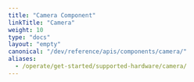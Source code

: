 ```yaml
---
title: "Camera Component"
linkTitle: "Camera"
weight: 10
type: "docs"
layout: "empty"
canonical: "/dev/reference/apis/components/camera/"
aliases:
  - /operate/get-started/supported-hardware/camera/
---
```

